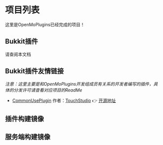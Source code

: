 # 项目列表

这里是OpenMoPlugins已经完成的项目！

## Bukkit插件

请查阅本文档

## Bukkit插件友情链接

*注意：这里主要是和OpenMoPlugins开发组成员有关系的开发者编写的插件，具体的分发许可请查看对应项目的ReadMe*

 - [CommonUsePlugin](https://github.com/TouchStudio/CommonUsePlugin) 作者：[TouchStudio](https://github.com/TouchStudio/) 👉 [开源地址](https://github.com/TouchStudio/CommonUsePlugin)

## 插件构建镜像

## 服务端构建镜像

